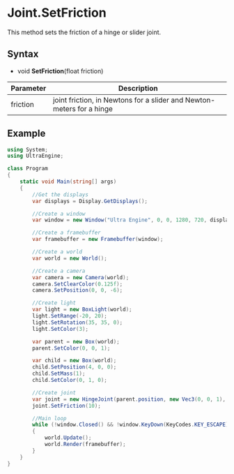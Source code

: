# Joint.SetFriction

This method sets the friction of a hinge or slider joint.

## Syntax

- void **SetFriction**(float friction)

| Parameter | Description |
|---|---|
| friction | joint friction, in Newtons for a slider and Newton-meters for a hinge |

## Example

```csharp
using System;
using UltraEngine;

class Program
{
    static void Main(string[] args)
    {
        //Get the displays
        var displays = Display.GetDisplays();

        //Create a window
        var window = new Window("Ultra Engine", 0, 0, 1280, 720, displays[0], WindowCreationFlags.WINDOW_CENTER | WindowCreationFlags.WINDOW_TITLEBAR);

        //Create a framebuffer
        var framebuffer = new Framebuffer(window);

        //Create a world
        var world = new World();

        //Create a camera    
        var camera = new Camera(world);
        camera.SetClearColor(0.125f);
        camera.SetPosition(0, 0, -6);

        //Create light
        var light = new BoxLight(world);
        light.SetRange(-20, 20);
        light.SetRotation(35, 35, 0);
        light.SetColor(3);

        var parent = new Box(world);
        parent.SetColor(0, 0, 1);

        var child = new Box(world);
        child.SetPosition(4, 0, 0);
        child.SetMass(1);
        child.SetColor(0, 1, 0);

        //Create joint
        var joint = new HingeJoint(parent.position, new Vec3(0, 0, 1), parent, child);
        joint.SetFriction(10);

        //Main loop
        while (!window.Closed() && !window.KeyDown(KeyCodes.KEY_ESCAPE))
        {
            world.Update();
            world.Render(framebuffer);
        }
    }
}
```